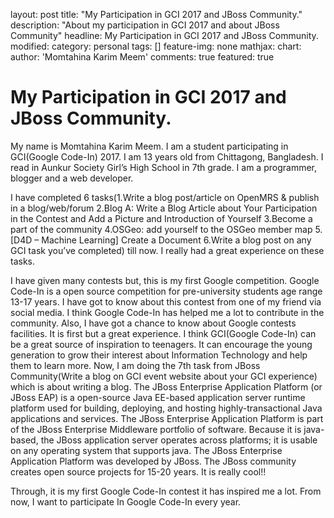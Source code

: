 layout: post
title: "My Participation in GCI 2017 and JBoss Community."
description: "About my participation in GCI 2017 and about JBoss Community"
headline: My Participation in GCI 2017 and JBoss Community.
modified:
category: personal
tags: []
feature-img: none
mathjax: 
chart: 
author: 'Momtahina Karim Meem'
comments: true
featured: true

<h1>My Participation in GCI 2017 and JBoss Community.</h1>

My name is Momtahina Karim Meem. I am a student participating in GCI(Google Code-In) 2017. I am 13 years old from Chittagong, Bangladesh. I read in Aunkur Society Girl’s High School in 7th grade. I am a programmer, blogger and a web developer.

I have completed 6 tasks(1.Write a blog post/article on OpenMRS & publish in a blog/web/forum 2.Blog A: Write a Blog Article about Your Participation in the Contest and Add a Picture and Introduction of Yourself 3.Become a part of the community 4.OSGeo: add yourself to the OSGeo member map 5.[D4D – Machine Learning] Create a Document 6.Write a blog post on any GCI task you’ve completed) till now. I really had a great experience on these tasks.

I have given many contests but, this is my first Google competition. Google Code-In is a open source competition for pre-university students age range 13-17 years. I have got to know about this contest from one of my friend via social media. I think Google Code-In has helped me a lot to contribute in the community. Also, I have got a chance to know about Google contests facilities. It is first but a great experience. I think GCI(Google Code-In) can be a great source of  inspiration to teenagers. It can encourage the young generation to grow their interest about Information Technology and help them to learn more. Now, I am doing the 7th task  from JBoss Community(Write a blog on GCI event website about your GCI experience) which is about writing a blog.  The JBoss Enterprise Application Platform (or JBoss EAP) is a open-source Java EE-based application server runtime platform used for building, deploying, and hosting highly-transactional Java applications and services. The JBoss Enterprise Application Platform is part of the JBoss Enterprise Middleware portfolio of software. Because it is java-based, the JBoss application server operates across platforms; it is usable on any operating system that supports java. The JBoss Enterprise Application Platform was developed by JBoss. The JBoss community creates open source projects for 15-20 years. It is really cool!!

Through, it is my first Google Code-In contest it has inspired me a lot. From now, I want to participate In Google Code-In every year.
